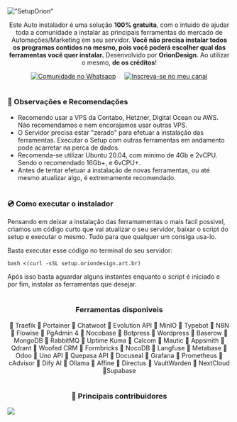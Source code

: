 <img src="https://github.com/oriondesign2015/SetupOrion/assets/139019565/2202b6a6-55ba-48ca-92df-7fcab5d20857" alt=”SetupOrion”>
<p align="center">
  Este Auto instalador é uma solução <b>100% gratuita</b>, com o intuido de ajudar toda a comunidade a instalar as principais ferramentas do mercado de Automações/Marketing em seu servidor.
  <b>Você não precisa instalar todos os programas contidos no mesmo, pois você poderá escolher qual das ferramentas você quer instalar.</b>
  Desenvolvido por <b>OrionDesign</b>. Ao utilizar o mesmo, <b>de os créditos</b>!
</p>

<p align="center">
  <a href="https://chat.whatsapp.com/Ky7uW2hUIf7DfPbIDugKS5"><img src="https://img.shields.io/badge/Comunidade_no_Whatsapp-4EA94B?style=for-the-badge&labelColor=black&logo=whatsapp&logoColor=4EA94B" alt="Comunidade no Whatsapp"></a>    
  <a href="https://youtube.com/oriondesign_oficial"><img src="https://img.shields.io/badge/Playlist_do_Setup_Orion-FF0000?style=for-the-badge&labelColor=ffffff&logo=youtube&logoColor=FF0000" alt="Inscreva-se no meu canal"></a>
</p>

<h1></h1>
<h3>📌 Observações e Recomendações</h3>

- Recomendo usar a VPS da Contabo, Hetzner, Digital Ocean ou AWS. Não recomendamos e nem encorajamos usar outras VPS.
- O Servidor precisa estar "zerado" para efetuar a instalação das ferramentas. Executar o Setup com outras ferramentas em andamento pode acarretar na perca de dados.
- Recomenda-se utilizar Ubuntu 20.04, com minimo de 4Gb e 2vCPU. Sendo o recomendado 16Gb+, e 6vCPU+.
- Antes de tentar efetuar a instalação de novas ferramentas, ou até mesmo atualizar algo, é extremamente recomendado.

<h1></h1>
<h3>💿 Como executar o instalador</h3>
<p>Pensando em deixar a instalação das ferramamentas o mais facil possivel, criamos um código curto que vai atualizar o seu servidor, baixar o script do setup e executar o mesmo. Tudo para que qualquer um consiga usa-lo.</p>

<p>Basta executar esse código no terminal do seu servidor:</p>

```
bash <(curl -sSL setup.oriondesign.art.br)
```
<p>Após isso basta aguardar alguns instantes enquanto o script é iniciado e por fim, instalar as ferramentas que desejar.</p>
<h1></h1>
<p></p>
<h3 align="center"><b>Ferramentas disponiveis</b></h3>
<p align="center">
  🔸 Traefik 🔸 Portainer 🔸 Chatwoot 🔸 Evolution API 🔸 MinIO 🔸 Typebot 🔸 N8N 🔸 Flowise 🔸 PgAdmin 4 🔸 Nocobase 🔸 Botpress 🔸 Wordpress 🔸 Baserow 🔸 MongoDB 🔸 RabbitMQ 🔸 Uptime Kuma 🔸 Calcom 🔸 Mautic 🔸 Appsmith 🔸 Qdrant 🔸 Woofed CRM 🔸 Formbricks 🔸 NocoDB 🔸 Langfuse 🔸 Metabase 🔸 Odoo 🔸 Uno API 🔸 Quepasa API 🔸 Docuseal 🔸 Grafana 🔸 Prometheus 🔸 cAdvisor 🔸 Dify AI 🔸 Ollama 🔸 Affine 🔸 Directus 🔸 VaultWarden 🔸 NextCloud 🔸Supabase
</p>

<h1></h1>
<h3 align="center">📌 Principais contribuidores</h3>
<a align="center" href="https://github.com/oriondesign2015/setuporion/graphs/contributors">
  <img src="https://contrib.rocks/image?repo=oriondesign2015/setuporion" />
</a>
